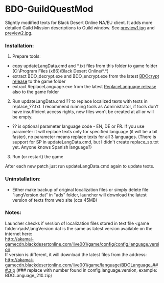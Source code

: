 # BDO-GuildQuestMod
Slightly modified texts for Black Desert Online NA/EU client. It adds more detailed Guild Mission descriptions to Guild window. See [preview1.jpg](https://github.com/AMGarkin/BDO-GuildQuestMod/blob/master/preview/preview1.jpg) and [preview2.jpg](https://github.com/AMGarkin/BDO-GuildQuestMod/blob/master/preview/preview2.jpg).

### Installation:
1) Prepare tools:
- copy updateLangData.cmd and *.txt files from this folder to game folder (C:\Program Files (x86)\Black Desert Online\\\*.\*)
- extract BDO_decrypt.exe and BDO_encrypt.exe from the latest [BDOcrypt release](https://github.com/AMGarkin/BDOcrypt/releases/latest) to the game folder
- extract ReplaceLanguage.exe from the latest [ReplaceLanguage release](https://github.com/AMGarkin/ReplaceLanguage/releases/latest) also to the game folder
2) Run updateLangData.cmd ?? to replace localized texts with texts in replace_??.txt. I recommend running tools as Administrator, if tools don't have insufficient access rights, new files won't be created at all or will be empty.
- ?? is optional parameter language code - EN, DE or FR. If you use parameter it will replace texts only for specified language (it will be a bit faster), no parameter means replace texts for all 3 languages. (There is support for SP in updateLangData.cmd, but I didn't create replace_sp.txt yet. Anyone knows Spanish language?)
3) Run (or restart) the game

After each new patch just run updateLangData.cmd again to update texts.


### Uninstallation:
- Either make backup of original localization files or simply delete file "langVersion.dat" in "ads" folder, launcher will download the latest version of texts from web site (cca 45MB)



### Notes:
Launcher checks if version of localization files stored in text file \<game folder\>\\ads\\langVersion.dat is the same as latest version available on the internet here:<br>
http://akamai-gamecdn.blackdesertonline.com/live001/game/config/config.language.version<br>
If version is different, it will download the latest files from the address:<br>
http://akamai-gamecdn.blackdesertonline.com/live001/game/language/BDOLanguage_###.zip (### replace with number found in config.language.version, example: BDOLanguage_210.zip)
